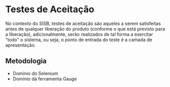 # Testes de Aceitação
No contexto do SISB, testes de aceitação são aqueles a serem satisfeitas antes de qualquer liberação do produto (conforme o que está 
previsto para a liberação), adicionalmente, serão realizados de tal forma a exercitar "todo" o sistema, ou seja, o ponto de entrada do 
teste é a camada de apresentação.

## Metodologia
- Domínio do Selenium
- Domínio da ferramenta Gauge

